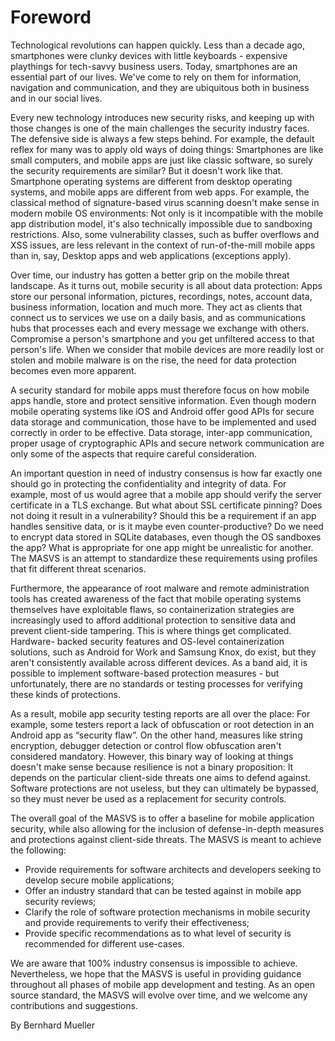 # Foreword

Technological revolutions can happen quickly. Less than a decade ago, smartphones were clunky devices with little keyboards - expensive playthings for tech-savvy business users. Today, smartphones are an essential part of our lives. We've come to rely on them for information, navigation and communication, and they are ubiquitous both in business and in our social lives.

Every new technology introduces new security risks, and keeping up with those changes is one of the main challenges the security industry faces. The defensive side is always a few steps behind. For example, the default reflex for many was to apply old ways of doing things: Smartphones are like small computers, and mobile apps are just like classic software, so surely the security requirements are similar? But it doesn't work like that. Smartphone operating systems are different from desktop operating systems, and mobile apps are different from web apps. For example, the classical method of signature-based virus scanning doesn't make sense in modern mobile OS environments: Not only is it incompatible with the mobile app distribution model, it's also technically impossible due to sandboxing restrictions. Also, some vulnerability classes, such as buffer overflows and XSS issues, are less relevant in the context of run-of-the-mill mobile apps than in, say, Desktop apps and web applications (exceptions apply).

Over time, our industry has gotten a better grip on the mobile threat landscape. As it turns out, mobile security is all about data protection: Apps store our personal information, pictures, recordings, notes, account data, business information, location and much more. They act as clients that connect us to services we use on a daily basis, and as communications hubs that processes each and every message we exchange with others. Compromise a person's smartphone and you get unfiltered access to that person's life. When we consider that mobile devices are more readily lost or stolen and mobile malware is on the rise, the need for data protection becomes even more apparent.

A security standard for mobile apps must therefore focus on how mobile apps handle, store and protect sensitive information. Even though modern mobile operating systems like iOS and Android offer good APIs for secure data storage and communication, those have to be implemented and used correctly in order to be effective. Data storage, inter-app communication, proper usage of cryptographic APIs and secure network communication are only some of the aspects that require careful consideration.

An important question in need of industry consensus is how far exactly one should go in protecting the confidentiality and integrity of data. For example, most of us would agree that a mobile app should verify the server certificate in a TLS exchange. But what about SSL certificate pinning? Does not doing it result in a vulnerability? Should this be a requirement if an app handles sensitive data, or is it maybe even counter-productive? Do we need to encrypt data stored in SQLite databases, even though the OS sandboxes the app? What is appropriate for one app might be unrealistic for another. The MASVS is an attempt to standardize these requirements using profiles that fit different threat scenarios.

Furthermore, the appearance of root malware and remote administration tools has created awareness of the fact that mobile operating systems themselves have exploitable flaws, so containerization strategies are increasingly used to afford additional protection to sensitive data and prevent client-side tampering. This is where things get complicated. Hardware- backed security features and OS-level containerization solutions, such as Android for Work and Samsung Knox, do exist, but they aren't consistently available across different devices. As a band aid, it is possible to implement software-based protection measures - but unfortunately, there are no standards or testing processes for verifying these kinds of protections.

As a result, mobile app security testing reports are all over the place: For example, some testers report a lack of obfuscation or root detection in an Android app as “security flaw”. On the other hand, measures like string encryption, debugger detection or control flow obfuscation aren't considered mandatory. However, this binary way of looking at things doesn't make sense because resilience is not a binary proposition: It depends on the particular client-side threats one aims to defend against. Software protections are not useless, but they can ultimately be bypassed, so they must never be used as a replacement for security controls.

The overall goal of the MASVS is to offer a baseline for mobile application security, while also allowing for the inclusion of defense-in-depth measures and protections against client-side threats. The MASVS is meant to achieve the following:

- Provide requirements for software architects and developers seeking to develop secure mobile applications;
- Offer an industry standard that can be tested against in mobile app security reviews;
- Clarify the role of software protection mechanisms in mobile security and provide requirements to verify their effectiveness;
- Provide specific recommendations as to what level of security is recommended for different use-cases.

We are aware that 100% industry consensus is impossible to achieve. Nevertheless, we hope that the MASVS is useful in providing guidance throughout all phases of mobile app development and testing. As an open source standard, the MASVS will evolve over time, and we welcome any contributions and suggestions.

By Bernhard Mueller
